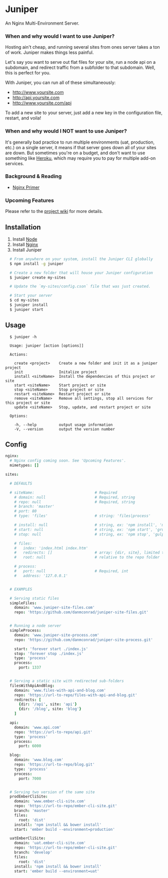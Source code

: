 Juniper
=======

An Nginx Multi-Environment Server.

### When and why would I want to use Juniper?
Hosting ain't cheap, and running several sites from ones server takes a ton of work. Juniper makes things less painful.

Let's say you want to serve out flat files for your site, run a node api on a subdomain, and redirect traffic from a subfolder to that subdomain. Well, this is perfect for you.

With Juniper, you can run all of these simultaneously:
  * http://www.yoursite.com
  * http://api.yoursite.com
  * http://www.yoursite.com/api

To add a new site to your server, just add a new key in the configuration file, restart, and voila!

### When and why would I NOT want to use Juniper?
It's generally bad practice to run multiple environments (uat, production, etc.) on a single server, it means if that server goes down all of your sites are down. But sometimes you're on a budget, and don't want to use something like [Heroku](https://www.heroku.com/), which may require you to pay for multiple add-on services.

### Background & Reading
* [Nginx Primer](http://blog.martinfjordvald.com/2010/07/nginx-primer/)

### Upcoming Features
Please refer to the [project wiki](https://github.com/danmconrad/juniper/wiki/Upcoming-Features) for more details.

Installation
------------

  1. Install [Node](https://github.com/joyent/node/wiki/installing-node.js-via-package-manager)
  2. Install [Nginx](http://wiki.nginx.org/Install)
  3. Install Juniper

```bash
  # From anywhere on your system, install the Juniper CLI globally
  $ npm install -g juniper

  # Create a new folder that will house your Juniper configuration
  $ juniper create my-sites

  # Update the `my-sites/config.cson` file that was just created.

  # Start your server
  $ cd my-sites
  $ juniper install
  $ juniper start
```

Usage
-----

```
  $ juniper -h

  Usage: juniper [action [options]]

  Actions:

    create <project>    Create a new folder and init it as a juniper project
    init                Initalize project
    install <siteName>  Install the dependencies of this project or site
    start <siteName>    Start project or site
    stop <siteName>     Stop project or site
    restart <siteName>  Restart project or site
    remove <siteName>   Remove all settings, stop all services for this project or site
    update <siteName>   Stop, update, and restart project or site

  Options:

    -h, --help          output usage information
    -V, --version       output the version number
```


Config
------

```cson
nginx:
  # Nginx config coming soon. See 'Upcoming Features'.
  mimetypes: []

sites:

  # DEFAULTS

  # siteName:                           # Required
    # domain: null                      # Required, string
    # repo: null                        # Required, string
    # branch: 'master'
    # port: 80
    # type: 'files'                     # string: 'files|process'

    # install: null                     # string, ex: 'npm install', 'make setup'
    # start: null                       # string, ex: 'npm start', 'grunt production', 'jake server:uat'
    # stop: null                        # string, ex: 'npm stop', 'gulp stop'

    # files:
    #   index: 'index.html index.htm'
    #   redirects: []                   # array: {dir, site}, limited to 'process' sites
    #   root: null                      # relative to the repo folder

    # process:
    #   port: null                      # Required, int
    #   address: '127.0.0.1'


  # EXAMPLES

  # Serving static files
  simpleFiles:
    domain: 'www.juniper-site-files.com'
    repo: 'https://github.com/danmconrad/juniper-site-files.git'


  # Running a node server
  simpleProcess:
    domain: 'www.juniper-site-process.com'
    repo: 'https://github.com/danmconrad/juniper-site-process.git'

    start: 'forever start ./index.js'
    stop: 'forever stop ./index.js'
    type: 'process'
    process:
      port: 1337


  # Serving a static site with redirected sub-folders
  filesWithApiAndBlog:
    domain: 'www.files-with-api-and-blog.com'
    repo: 'https://url-to-repo/files-with-api-and-blog.git'
    redirects: [
      {dir: '/api', site: 'api'}
      {dir: '/blog', site: 'blog'}
    ]

  api:
    domain: 'www.api.com'
    repo: 'https://url-to-repo/api.git'
    type: 'process'
    process:
      port: 6000

  blog:
    domain: 'www.blog.com'
    repo: 'https://url-to-repo/blog.git'
    type: 'process'
    process:
      port: 7000


  # Serving two version of the same site
  prodEmberCliSite:
    domain: 'www.ember-cli-site.com'
    repo: 'https://url-to-repo/ember-cli-site.git'
    branch: 'master'
    files:
      root: 'dist'
    install: 'npm install && bower install'
    start: 'ember build --environment=production'

  uatEmberCliSite:
    domain: 'uat.ember-cli-site.com'
    repo: 'https://url-to-repo/ember-cli-site.git'
    branch: 'develop'
    files:
      root: 'dist'
    install: 'npm install && bower install'
    start: 'ember build --environment=uat'
```
